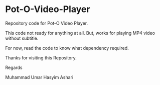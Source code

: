# Pot-O-Video-Player
Repository code for Pot-O Video Player.

This code not ready for anything at all. But, works for playing MP4 video without subtitle. 

For now, read the code to know what dependency required. 

Thanks for visiting this Repository.

Regards

Muhammad Umar Hasyim Ashari
